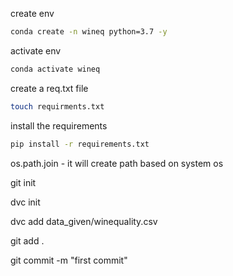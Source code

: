 create env

```bash
conda create -n wineq python=3.7 -y
```
activate env
```bash
conda activate wineq
```

create a req.txt file
```bash
touch requirments.txt
```
install the requirements
```bash
pip install -r requirements.txt
```

os.path.join - it will create path based on system os



git init

dvc init

dvc add data_given/winequality.csv

git add .

git commit -m "first commit"

